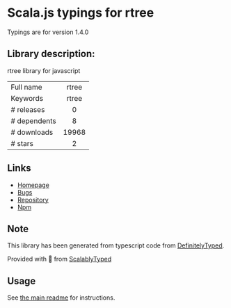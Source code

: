 
# Scala.js typings for rtree

Typings are for version 1.4.0

## Library description:
rtree library for javascript

|                    |                 |
| ------------------ | :-------------: |
| Full name          | rtree |
| Keywords           | rtree |
| # releases         | 0 |
| # dependents       | 8 |
| # downloads        | 19968 |
| # stars            | 2 |

## Links
- [Homepage](https://github.com/leaflet-extras/RTree)
- [Bugs](https://github.com/leaflet-extras/RTree/issues)
- [Repository](https://github.com/leaflet-extras/RTree)
- [Npm](https://www.npmjs.com/package/rtree)
    


## Note
This library has been generated from typescript code from [DefinitelyTyped](https://definitelytyped.org).

Provided with :purple_heart: from [ScalablyTyped](https://github.com/oyvindberg/ScalablyTyped)

## Usage
See [the main readme](../../readme.md) for instructions.


